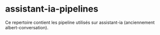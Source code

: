 # assistant-ia-pipelines
Ce repertoire contient les pipeline utilisés sur assistant-ia (anciennement albert-conversation).
